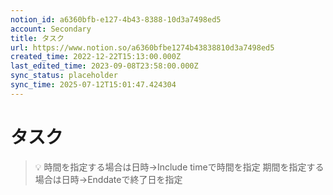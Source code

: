```yaml
---
notion_id: a6360bfb-e127-4b43-8388-10d3a7498ed5
account: Secondary
title: タスク
url: https://www.notion.so/a6360bfbe1274b43838810d3a7498ed5
created_time: 2022-12-22T15:13:00.000Z
last_edited_time: 2023-09-08T23:58:00.000Z
sync_status: placeholder
sync_time: 2025-07-12T15:01:47.424304
---
```

# タスク

> 💡 時間を指定する場合は日時→Include timeで時間を指定
期間を指定する場合は日時→Enddateで終了日を指定